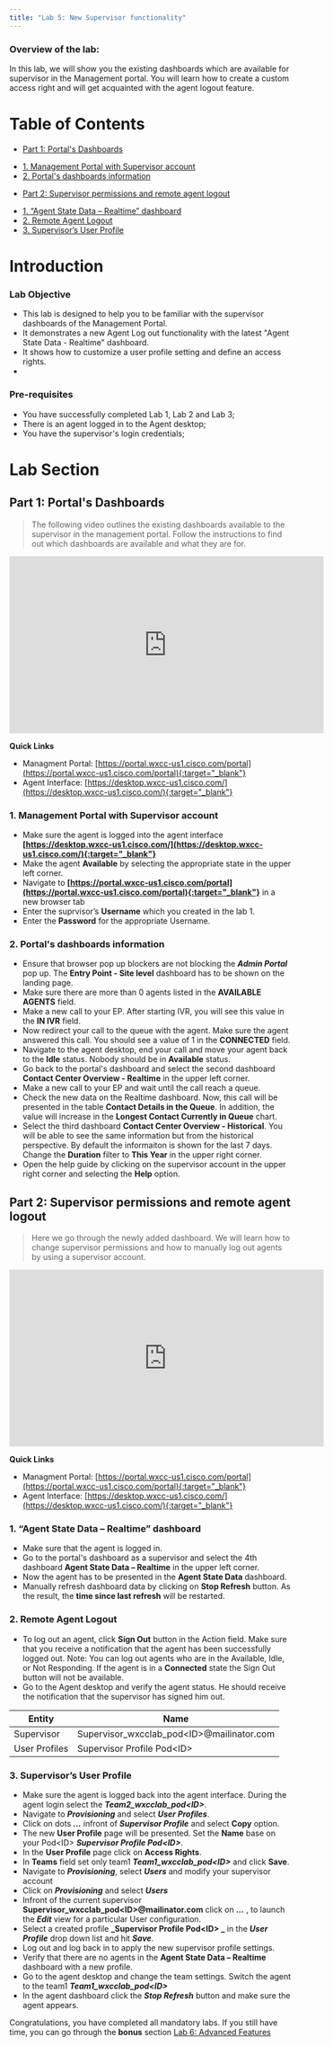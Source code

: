 ```yaml
---
title: "Lab 5: New Supervisor functionality"
---
```


### Overview of the lab:

In this lab, we will show you the existing dashboards which are available for supervisor in the Management portal. You will learn how to create a custom access right and will get acquainted with the agent logout feature.


# Table of Contents

- [Part 1: Portal's Dashboards](#part-1-Portals-Dashboards) 
* [1. Management Portal with Supervisor account](#1-management-portal-with-supervisor-account)
* [2. Portal's dashboards information](#2-portals-dashboards-information)
- [Part 2: Supervisor permissions and remote agent logout](#part-2-Supervisor-permissions-and-remote-agent-logout) 
* [1. “Agent State Data – Realtime” dashboard](#1-agent-state-data-realtime-dashboard)
* [2. Remote Agent Logout](#2-remote-agent-logout)
* [3. Supervisor’s User Profile](#3-supervisors-user-profile)

# Introduction

### Lab Objective

- This lab is designed to help you to be familiar with the supervisor dashboards of the Management Portal. 
- It demonstrates a new Agent Log out functionality with the latest "Agent State Data - Realtime" dashboard.
- It shows how to customize a user profile setting and define an access rights.
- 
### Pre-requisites

- You have successfully completed Lab 1, Lab 2 and Lab 3;
- There is an agent logged in to the Agent desktop;
- You have the supervisor's login credentials;


# Lab Section

## Part 1: Portal's Dashboards

>The following video outlines the existing dashboards available to the supervisor in the management portal. Follow the instructions to find out which dashboards are available and what they are for.

<iframe width="560" height="315" src="https://www.youtube.com/embed/0NcgneC1UZo" frameborder="0" allow="accelerometer; autoplay; clipboard-write; encrypted-media; gyroscope; picture-in-picture" allowfullscreen></iframe>


**Quick Links**

- Managment Portal: [https://portal.wxcc-us1.cisco.com/portal](https://portal.wxcc-us1.cisco.com/portal){:target="_blank"}
- Agent Interface: [https://desktop.wxcc-us1.cisco.com/](https://desktop.wxcc-us1.cisco.com/){:target="_blank"}
 
### 1. Management Portal with Supervisor account
- Make sure the agent is logged into the agent interface **[https://desktop.wxcc-us1.cisco.com/](https://desktop.wxcc-us1.cisco.com/){:target="_blank"}** 
- Make the agent **Available** by selecting the appropriate state in the upper left corner.
- Navigate to **[https://portal.wxcc-us1.cisco.com/portal](https://portal.wxcc-us1.cisco.com/portal){:target="_blank"}** in a new browser tab
- Enter the suprvisor’s **Username** which you created in the lab 1.
- Enter the **Password** for the appropriate Username.

### 2. Portal's dashboards information
- Ensure that browser pop up blockers are not blocking the **_Admin Portal_** pop up. The **Entry Point - Site level** dashboard has to be shown on the landing page.
- Make sure there are more than 0 agents listed in the **AVAILABLE AGENTS** field.
- Make a new call to your EP. After starting IVR, you will see this value in the **IN IVR** field.
- Now redirect your call to the queue with the agent. Make sure the agent answered this call. You should see a value of 1 in the **CONNECTED** field. 
- Navigate to the agent desktop, end your call and move your agent back to the **Idle** status. Nobody should be in **Available** status.
- Go back to the portal's dashboard and select the second dashboard **Contact Center Overview - Realtime** in the upper left corner.
- Make a new call to your EP and wait until the call reach a queue.
- Check the new data on the Realtime dashboard. Now, this call will be presented in the table **Contact Details in the Queue**. In addition, the value will increase in the **Longest Contact Currently in Queue** chart.
-  Select the third dashboard **Contact Center Overview - Historical**. You will be able to see the same information but from the historical perspective. By default the informaiton is shown for the last 7 days. Change the **Duration** filter to **This Year** in the upper right corner. 
- Open the help guide by clicking on the supervisor account in the upper right corner and selecting the **Help** option.

## Part 2: Supervisor permissions and remote agent logout

>Here we go through the newly added dashboard. We will learn how to change supervisor permissions and how to manually log out agents by using a supervisor account.

<iframe width="560" height="315" src="https://www.youtube.com/embed/Ij08tvZltlg" frameborder="0" allow="accelerometer; autoplay; clipboard-write; encrypted-media; gyroscope; picture-in-picture" allowfullscreen></iframe>

**Quick Links**

- Managment Portal: [https://portal.wxcc-us1.cisco.com/portal](https://portal.wxcc-us1.cisco.com/portal){:target="_blank"}
- Agent Interface: [https://desktop.wxcc-us1.cisco.com/](https://desktop.wxcc-us1.cisco.com/){:target="_blank"}

### 1. “Agent State Data – Realtime” dashboard 
- Make sure that the agent is logged in.
- Go to the portal's dashboard as a supervisor and select the 4th dashboard **Agent State Data – Realtime** in the upper left corner.
- Now the agent has to be presented in the **Agent State Data** dashboard.
- Manually refresh dashboard data by clicking on **Stop Refresh** button. As the result, the **time since last refresh** will be restarted.

### 2. Remote Agent Logout 
- To log out an agent, click **Sign Out** button in the Action field. Make sure that you receive a notification that the agent has been successfully logged out.
Note: You can log out agents who are in the Available, Idle, or Not Responding. If the agent is in a **Connected** state the Sign Out button will not be available.
- Go to the Agent desktop and verify the agent status. He should receive the notification that the supervisor has signed him out.

| **Entity** | **Name**      | 
| ----------- | ----------------- | 
| Supervisor         | Supervisor_wxcclab_pod\<ID\>@mailinator.com | 
| User Profiles        | Supervisor Profile Pod\<ID\>   | 

### 3. Supervisor’s User Profile
- Make sure the agent is logged back into the agent interface. During the agent login select the **_Team2_wxcclab_pod\<ID\>_**.
- Navigate to **_Provisioning_** and select **_User Profiles_**.
- Click on dots **_..._** infront of **_Supervisor Profile_** and select **Copy** option.
- The new **User Profile** page will be presented. Set the **Name** base on your Pod\<ID\> **_Supervisor Profile Pod\<ID\>_**.
- In the **User Profile** page click on **Access Rights**.
- In **Teams** field set only team1 **_Team1_wxcclab_pod\<ID\>_** and click **Save**.
- Navigate to **_Provisioning_**, select **_Users_** and modify your supervisor account 
- Click on **_Provisioning_** and select **_Users_**
- Infront of the current supervisor **Supervisor_wxcclab_pod\<ID\>@mailinator.com** click on **_..._** , to launch the **_Edit_** view for a particular User configuration.
- Select a created profile **_Supervisor Profile Pod\<ID\> _** in the **_User Profile_** drop down list and hit **_Save_**.
- Log out and log back in to apply the new supervisor profile settings.
- Verify that there are no agents in the **Agent State Data – Realtime** dashboard with a new profile.
- Go to the agent desktop and change the team settings. Switch the agent to the team1 **_Team1_wxcclab_pod\<ID\>_**
- In the agent dashboard click the **_Stop Refresh_** button and make sure the agent appears.



Congratulations, you have completed all mandatory labs. If you still have time, you can go through the **bonus** section [Lab 6: Advanced Features](lab6.md)

